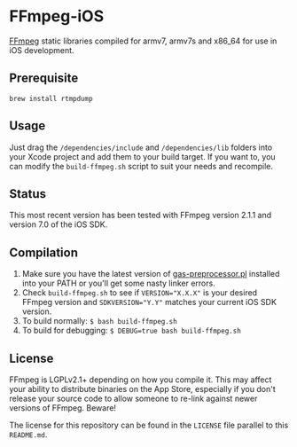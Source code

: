 # FFmpeg-iOS

[FFmpeg](http://www.ffmpeg.org) static libraries compiled for armv7, armv7s and x86_64 for use in iOS development.

## Prerequisite

```
brew install rtmpdump
```

## Usage

Just drag the `/dependencies/include` and `/dependencies/lib` folders into your Xcode project and add them to your build target. If you want to, you can modify the `build-ffmpeg.sh` script to suit your needs and recompile.

## Status

This most recent version has been tested with FFmpeg version 2.1.1 and version 7.0 of the iOS SDK.

## Compilation

1. Make sure you have the latest version of [gas-preprocessor.pl](https://github.com/libav/gas-preprocessor) installed into your PATH or you'll get some nasty linker errors.
2. Check `build-ffmpeg.sh` to see if `VERSION="X.X.X"` is your desired FFmpeg version and `SDKVERSION="Y.Y"` matches your current iOS SDK version.
3. To build normally: `$ bash build-ffmpeg.sh`
4. To build for debugging: `$ DEBUG=true bash build-ffmpeg.sh`

## License

FFmpeg is LGPLv2.1+ depending on how you compile it. This may affect your ability to distribute binaries on the App Store, especially if you don't release your source code to allow someone to re-link against newer versions of FFmpeg. Beware!

The license for this repository can be found in the `LICENSE` file parallel to this `README.md`.

